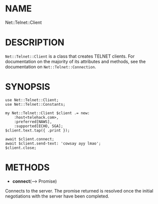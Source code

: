NAME
====

Net::Telnet::Client

DESCRIPTION
===========

`Net::Telnet::Client` is a class that creates TELNET clients. For documentation on the majority of its attributes and methods, see the documentation on `Net::Telnet::Connection`.

SYNOPSIS
========

    use Net::Telnet::Client;
    use Net::Telnet::Constants;

    my Net::Telnet::Client $client .= new:
        :host<telehack.com>,
        :preferred[NAWS],
        :supported[ECHO, SGA];
    $client.text.tap({ .print });

    await $client.connect;
    await $client.send-text: 'cowsay ayy lmao';
    $client.close;

METHODS
=======

  * **connect**(--> Promise)

Connects to the server. The promise returned is resolved once the initial negotiations with the server have been completed.

